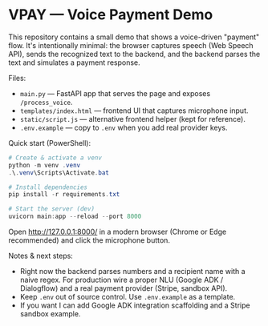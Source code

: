 # VPAY — Voice Payment Demo

This repository contains a small demo that shows a voice-driven "payment" flow. It's intentionally minimal: the browser captures speech (Web Speech API), sends the recognized text to the backend, and the backend parses the text and simulates a payment response.

Files:
- `main.py` — FastAPI app that serves the page and exposes `/process_voice`.
- `templates/index.html` — frontend UI that captures microphone input.
- `static/script.js` — alternative frontend helper (kept for reference).
- `.env.example` — copy to `.env` when you add real provider keys.

Quick start (PowerShell):

```powershell
# Create & activate a venv
python -m venv .venv
.\.venv\Scripts\Activate.bat

# Install dependencies
pip install -r requirements.txt

# Start the server (dev)
uvicorn main:app --reload --port 8000
```

Open http://127.0.0.1:8000/ in a modern browser (Chrome or Edge recommended) and click the microphone button.

Notes & next steps:
- Right now the backend parses numbers and a recipient name with a naive regex. For production wire a proper NLU (Google ADK / Dialogflow) and a real payment provider (Stripe, sandbox API).
- Keep `.env` out of source control. Use `.env.example` as a template.
- If you want I can add Google ADK integration scaffolding and a Stripe sandbox example.